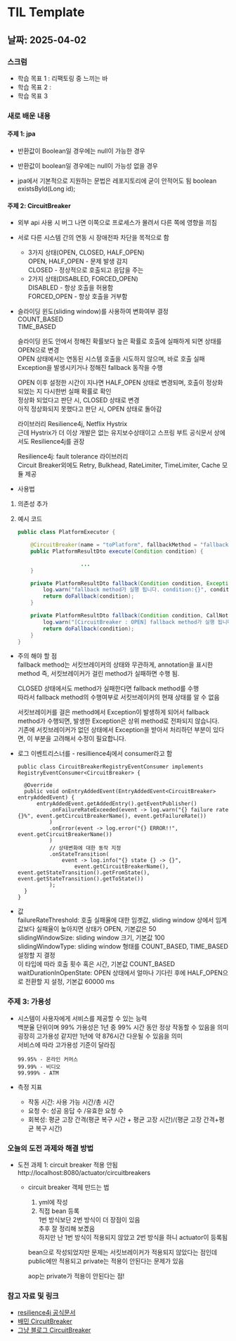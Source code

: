 # TIL Template

## 날짜: 2025-04-02

### 스크럼

- 학습 목표 1 : 리팩토링 중 느끼는 바
- 학습 목표 2 :
- 학습 목표 3

### 새로 배운 내용

#### 주제 1: jpa

- 반환값이 Boolean일 경우에는 null이 가능한 경우
- 반환값이 boolean일 경우에는 null이 가능성 없을 경우

- jpa에서 기본적으로 지원하는 문법은 레포지토리에 굳이 안적어도 됨
  boolean existsById(Long id);

#### 주제 2: CircuitBreaker

- 외부 api 사용 시 버그 나면 이쪽으로 프로세스가 몰려서 다른 쪽에 영향을 끼침
- 서로 다른 시스템 간의 연동 시 장애전파 차단을 목적으로 함
  - 3가지 상태(OPEN, CLOSED, HALF_OPEN)<br>
    OPEN, HALF_OPEN - 문제 발생 감지<br>
    CLOSED - 정상적으로 호출되고 응답을 주는
  - 2가지 상태(DISABLED, FORCED_OPEN)<br>
    DISABLED - 항상 호출을 허용함<br>
    FORCED_OPEN - 항상 호출을 거부함
- 슬라이딩 윈도(sliding window)를 사용하여 변화여부 결정  
  COUNT_BASED<br>
  TIME_BASED

  슬라이딩 윈도 안에서 정해진 확률보다 높은 확률로 호출에 실패하게 되면 상태를 OPEN으로 변경<br>
  OPEN 상태에서는 연동된 시스템 호출을 시도하지 않으며, 바로 호출 실패<br> Exception을 발생시키거나 정해진 fallback 동작을 수행

  OPEN 이후 설정한 시간이 지나면 HALF_OPEN 상태로 변경되며, 호출이 정상화되었는 지 다시한번 실패 확률로 확인<br>
  정상화 되었다고 판단 시, CLOSED 상태로 변경<br>
  아직 정상화되지 못했다고 판단 시, OPEN 상태로 돌아감

  라이브러리 Resilience4j, Netflix Hystrix<br>
  근데 Hystrix가 더 이상 개발은 없는 유지보수상태이고 스프링 부트 공식문서 상에서도 Resilience4j를 권장

  Resilience4j: fault tolerance 라이브러리 <br>
  Circuit Breaker외에도 Retry, Bulkhead, RateLimiter, TimeLimiter, Cache 모듈 제공

- 사용법

1. 의존성 추가
2. 예시 코드

   ```java
   public class PlatformExecutor {

       @CircuitBreaker(name = "toPlatform", fallbackMethod = "fallback")
       public PlatformResultDto execute(Condition condition) {

                       ...
       }

       private PlatformResultDto fallback(Condition condition, Exception exception) {
           log.warn("fallback method가 실행 됩니다. condition:{}", condition, exception);
           return doFallback(condition);
       }

       private PlatformResultDto fallback(Condition condition, CallNotPermittedException exception) {
           log.warn("[CircuitBreaker : OPEN] fallback method가 실행 됩니다. condition:{}", condition, exception);
           return doFallback(condition);
       }
   }

   ```

- 주의 해야 할 점<br>
  fallback method는 서킷브레이커의 상태와 무관하게, annotation을 표시한 method 즉, 서킷브레이커가 걸린 method가 실패하면 수행 됨.

  CLOSED 상태에서도 method가 실패한다면 fallback method를 수행<br>
  따라서 fallback method의 수행여부로 서킷브레이커의 현재 상태를 알 수 없음

  서킷브레이커를 걸은 method에서 Exception이 발생하게 되어서 fallback method가 수행되면, 발생한 Exception은 상위 method로 전파되지 않습니다.<br> 기존에 서킷브레이커가 없던 상태에서 Exception을 받아서 처리하던 부분이 있다면, 이 부분을 고려해서 수정이 필요합니다.

- 로그
  이벤트리스너를 - resillience4j에서 consumer라고 함

  ```
  public class CircuitBreakerRegistryEventConsumer implements RegistryEventConsumer<CircuitBreaker> {

    @Override
    public void onEntryAddedEvent(EntryAddedEvent<CircuitBreaker> entryAddedEvent) {
        entryAddedEvent.getAddedEntry().getEventPublisher()
            .onFailureRateExceeded(event -> log.warn("{} failure rate {}%", event.getCircuitBreakerName(), event.getFailureRate())
            )
            .onError(event -> log.error("{} ERROR!!", event.getCircuitBreakerName())
            )
            // 상태변화에 대한 동작 지정
            .onStateTransition(
                event -> log.info("{} state {} -> {}",
                    event.getCircuitBreakerName(), event.getStateTransition().getFromState(), event.getStateTransition().getToState())
            );
    }
  }
  ```

- 값<br>
  failureRateThreshold: 호출 실패율에 대한 임곗값, sliding window 상에서 임계값보다 실패율이 높아지면 상태가 OPEN, 기본값은 50<br>
  slidingWindowSize: sliding window 크기, 기본값 100<br>
  slidingWindowType: sliding window 형태를 COUNT_BASED, TIME_BASED 설정할 지 결정<br>
  이 타입에 따라 호출 횟수 혹은 시간, 기본값 COUNT_BASED<br>
  waitDurationInOpenState: OPEN 상태에서 얼마나 기다린 후에 HALF_OPEN으로 전환할 지 설정, 기본값 60000 ms<br>

### 주제 3: 가용성

- 시스템이 사용자에게 서비스를 제공할 수 있는 능력<br>
  백분율 단위이며 99% 가용성은 1년 중 99% 시간 동안 정상 작동할 수 있음을 의미<br>
  굉장히 고가용성 같지만 1년에 약 876시간 다운될 수 있음을 의미<br>
  서비스에 따라 고가용성 기준이 달라짐

  ```
  99.95% - 온라인 커머스
  99.99% - 비디오
  99.999% - ATM
  ```

- 측정 지표
  - 작동 시간: 사용 가능 시간/총 시간
  - 요청 수: 성공 응답 수 /유효한 요청 수
  - 회복성: 평균 고장 간격(평균 복구 시간 + 평균 고장 시간)/(평균 고장 간격+평균 복구 시간)

### 오늘의 도전 과제와 해결 방법

- 도전 과제 1: circuit breaker 적용 안됨
  http://localhost:8080/actuator/circuitbreakers

  - circuit breaker 객체 만드는 법

    1.  yml에 작성
    2.  직접 bean 등록<br>
        1번 방식보단 2번 방식이 더 장점이 있음<br>
        추후 잘 정리해 보곘음<br>
        하지만 난 1번 방식이 적용되지 않았고 2번 방식을 하니 actuator이 등록됨

    bean으로 작성되었지만
    문제는 서킷브레이커가 적용되지 않았다는 점인데
    public에만 적용되고 private는 적용이 안된다는 문제가 있음

    aop는 private가 적용이 안된다는 점!

### 참고 자료 및 링크

- [resilience4j 공식문서](https://resilience4j.readme.io/docs/getting-started)
- [배민 CircuitBreaker](https://techblog.woowahan.com/15694/)
- [그냥 블로그 CircuitBreaker](https://gencomi.tistory.com/entry/resilience4j-%EC%A0%81%EC%9A%A9)
